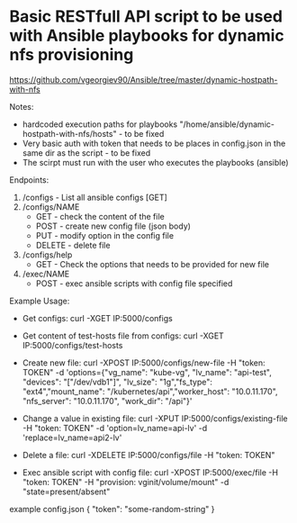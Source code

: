 # Basic RESTfull API script to be used with Ansible playbooks for dynamic nfs provisioning
https://github.com/vgeorgiev90/Ansible/tree/master/dynamic-hostpath-with-nfs

Notes:
* hardcoded execution paths for playbooks "/home/ansible/dynamic-hostpath-with-nfs/hosts" - to be fixed
* Very basic auth with token that needs to be places in config.json in the same dir as the script - to be fixed
* The scirpt must run with the user who executes the playbooks (ansible)

Endpoints:
1. /configs   -   List all ansible configs [GET]
2. /configs/NAME 
   * GET    - check the content of the file
   * POST   - create new config file (json body)
   * PUT    - modify option in the config file
   * DELETE - delete file 
3. /configs/help
   * GET    - Check the options that needs to be provided for new file
3. /exec/NAME
   * POST   - exec ansible scripts with config file specified

Example Usage:
* Get configs:
curl -XGET IP:5000/configs

* Get content of test-hosts file from configs:
curl -XGET IP:5000/configs/test-hosts

* Create new file:
curl -XPOST IP:5000/configs/new-file -H "token: TOKEN" -d 'options={"vg_name": "kube-vg", "lv_name": "api-test", "devices": "[\"/dev/vdb1\"]", "lv_size": "1g","fs_type": "ext4","mount_name": "/kubernetes/api","worker_host": "10.0.11.170", "nfs_server": "10.0.11.170", "work_dir": "/api"}'

* Change a value in existing file:
curl -XPUT IP:5000/configs/existing-file -H "token: TOKEN" -d 'option=lv_name=api-lv' -d 'replace=lv_name=api2-lv'

* Delete a file:
curl -XDELETE IP:5000/configs/file -H "token: TOKEN"

* Exec ansible script with config file:
curl -XPOST IP:5000/exec/file -H "token: TOKEN" -H "provision: vginit/volume/mount" -d "state=present/absent"

example config.json
{
  "token": "some-random-string"
}

